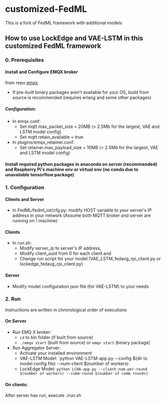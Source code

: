# customized-FedML
This is a fork of FedML framework with additional models

## How to use LockEdge and VAE-LSTM in this customized FedML framework

### 0. Prerequisites
#### Install and Configure EMQX broker
from repo [emqx](https://github.com/emqx/emqx)
  - If pre-built binary packages aren't available for your OS, build from source is recommended (requires erlang and some other packages)
##### Configuration:
  - In emqx.conf:
    - Set mqtt.max_packet_size = 20MB (> 2.5Mb for the largest, VAE and LSTM model config)
    - Set mqtt.retain_available = true
  - In plugins/emqx_retainer.conf:
    - Set retainer.max_payload_size = 10MB (> 2.5Mb for the largest, VAE and LSTM model config)
#### Install required python packages in anaconda on server (recommended) and Raspberry Pi's  machine env or virtual env (no conda due to unavailable tensorflow package)

### 1. Configuration
#### Clients and Server
- In FedML/fedml_iot/cfg.py: modify HOST variable to your server's IP address in your network (Assume both MQTT broker and server are running on 1 machine)
#### Clients
- In run.sh: 
  - Modify server_ip to server's IP address, 
  - Modify client_uuid from 0 for each client and 
  - Change run script for your model (VAE_LSTM_fedavg_rpi_client.py or lockedge_fedavg_rpi_client.py)
#### Server
- Modify model configuration json file (for VAE-LSTM) to your needs

### 2. Run
Instructions are written in chronological order of executions
#### On Server
- Run EMQ X broker:
  - `cd` to bin folder (if built from source)
  - `./emqx start` (built from source) or `emqx start` (binary package)
- Run Aggregator Server:
  - Activate your installed environment
  - VAE-LSTM Model: `python VAE-LSTM-app.py --config $(dir to model config file) --num-client $(number of workers)
  - LockEdge Model: `python LCHA-app.py --client-num-per-round $(number of workers) --comm-round $(number of comm rounds)`
 #### On clients:
 After server has run, execute ./run.sh
